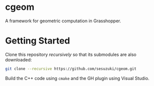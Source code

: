 # cgeom
A framework for geometric computation in Grasshopper.

# Getting Started
Clone this repository *recursively* so that its submodules are also downloaded:

```bash
git clone --recursive https://github.com/sesuzuki/cgeom.git
```

Build the C++ code using `cmake` and the GH plugin using Visual Studio.
